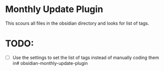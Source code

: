 # Monthly Update Plugin 

This scours all files in the obsidian directory and looks for list of tags. 



# TODO: 
- [ ] Use the settings to set the list of tags instead of manually coding them in# obsidian-monthly-update-plugin
